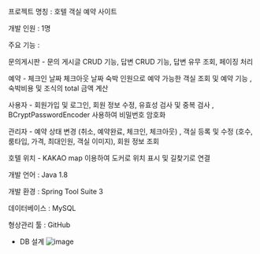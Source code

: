 프로젝트 명칭 : 호텔 객실 예약 사이트  

개발 인원 : 1명  

주요 기능 :  

문의게시판 - 문의 게시글 CRUD 기능, 답변 CRUD 기능, 답변 유무 조회, 페이징 처리  

예약 - 체크인 날짜 체크아웃 날짜 숙박 인원으로 예약 가능한 객실 조회 및 예약 기능 , 숙박비용 및 조식의 total 금액 계산   

사용자 - 회원가입 및 로그인, 회원 정보 수정, 유효성 검사 및 중복 검사 , BCryptPasswordEncoder 사용하여 비밀번호 암호화  

관리자 - 예약 상태 변경 (취소, 예약완료, 체크인, 체크아웃) , 객실 등록 및 수정 (호수, 룸타입, 가격, 최대인원, 객실 이미지), 회원 정보 조회   

호텔 위치 - KAKAO map 이용하여 도커로 위치 표시 및 길찾기로 연결   

개발 언어 : Java 1.8  

개발 환경 : Spring Tool Suite 3  

데이터베이스 : MySQL  

형상관리 툴 : GitHub  






* DB 설계 
![image](https://user-images.githubusercontent.com/94948667/231437975-67d037a2-7d22-49b5-9181-0ab886bdb4fc.png)
